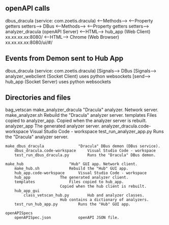 ## openAPI calls
dbus_dracula (service: com.zoetis.dracula)
  <--Methods-->
  <--Property getters setters-->
    DBus
      <--Methods-->
      <--Property getters setters-->
        analyzer_dracula (openAPI Server)
          <--HTML-->
            hub_app (Web Client) xx.xx.xx.xx:8080/<SOME API PATH>
          <--HTML-->
            Chrome (Web Browser) xx.xx.xx.xx:8080/ui/#/<SOME API PATH>

## Events from Demon sent to Hub App
dbus_dracula (service: com.zoetis.dracula)
  [Signals-->
    DBus
      [Signals-->
        analyzer_webclient (Socket Client) uses python websockets
          [send-->
            hub_app (Socket Server) uses python websockets

## Directories and files
bag_vetscan
    make_analyzer_dracula			"Dracula" analyzer. Network server.
        make_analyzer.sh			Rebuild the "Dracula" analyzer server.
        templates				Files copied to analyzer_app.
        					Copied when the analyzer server is rebuilt.
        analyzer_app				The generated analyzer server.
        analyzer_dracula.code-workspace	Visual Studio Code - workspace
        test_run_analyzer_app.py		Runs the "Dracula" analyzer server.
        
    make_dbus_dracula				"Dracula" DBus demon (DBus service).
        dbus_dracula.code-workspace		Visual Studio Code - workspace
        test_run_dbus_dracula.py		Runs the "Dracula" DBus demon.
        
    make_hub					"Hub" GUI app. Network client.
        make_hub.sh				Rebuild the "Hub" GUI app.
        hub_app.code-workspace		Visual Studio Code - workspace
        hub_app				The generated analyzer client.
        templates				Files copied to hub_app.
        					Copied when the hub client is rebuilt.
        hub_app_gui				
            class_vetscan_hub.py		Hub and analyzer classes.
        					Hub contains a dictionary of analyzers.
        test_run_hub_app.py			Runs the "Hub" GUI app.
        
    openAPISpecs
        openAPISpec.json			openAPI JSON file.
        


